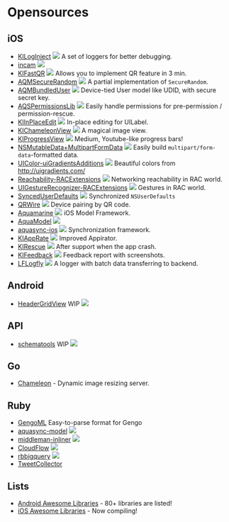 Opensources
===========

iOS
---

- [KILogInject](https://github.com/kaiinui/KILogInject) ![](http://img.shields.io/cocoapods/v/KILogInject.svg?style=flat) A set of loggers for better debugging. 
- [incam](https://github.com/kaiinui/incam) ![](http://img.shields.io/cocoapods/v/KIIncam.svg?style=flat)
- [KIFastQR](https://github.com/kaiinui/FastQR) ![](http://img.shields.io/cocoapods/v/KIFastQR.svg?style=flat) Allows you to implement QR feature in 3 min.
- [AQMSecureRandom](https://github.com/AQAquamarine/AQMSecureRandom) ![](http://img.shields.io/cocoapods/v/AQMSecureRandom.svg?style=flat) A partial implementation of `SecureRandom`.
- [AQMBundledUser](https://github.com/AQAquamarine/AQMBundledUser) ![](http://img.shields.io/cocoapods/v/AQMBundledUser.svg?style=flat) Device-tied User model like UDID, with secure secret key.
- [AQSPermissionsLib](https://github.com/AquaSupport/AQSPermissionsLib) ![](http://img.shields.io/cocoapods/v/AQSPermissionsLib.svg?style=flat) Easily handle permissions for pre-permission / permission-rescue.
- [KIInPlaceEdit](https://github.com/kaiinui/KIInPlaceEdit) ![](http://img.shields.io/cocoapods/v/KIInPlaceEdit.svg?style=flat) In-place editing for UILabel.
- [KIChameleonView](https://github.com/kaiinui/KIChameleonView)  ![](http://img.shields.io/cocoapods/v/KIChameleonView.svg?style=flat) A magical image view.
- [KIProgressView](https://github.com/kaiinui/KIProgressView) ![](http://img.shields.io/cocoapods/v/KIProgressView.svg?style=flat) Medium, Youtube-like progress bars! 
- [NSMutableData+MultipartFormData](https://github.com/kaiinui/NSMutableData-MultipartFormDataAdditions) ![](http://img.shields.io/cocoapods/v/NSMutableData+MultipartFormData.svg?style=flat) Easily build `multipart/form-data`-formatted data.
- [UIColor-uiGradientsAdditions](https://github.com/kaiinui/UIColor-uiGradientsAdditions) ![](http://img.shields.io/cocoapods/v/UIColor+uiGradients.svg?style=flat) Beautiful colors from http://uigradients.com/
- [Reachability-RACExtensions](https://github.com/kaiinui/Reachability-RACExtensions) ![](http://img.shields.io/cocoapods/v/Reachability-RACExtensions.svg?style=flat) Networking reachability in RAC world.
- [UIGestureRecognizer-RACExtensions](https://github.com/kaiinui/UIGestureRecognizer-RACExtension) ![](http://img.shields.io/cocoapods/v/UIGestureRecognizer+ReactiveCocoa.svg?style=flat) Gestures in RAC world.
- [SyncedUserDefaults](https://github.com/kaiinui/SyncedUserDefaults) ![](http://progressed.io/bar/0) Synchronized `NSUserDefaults`
- [QRWire](https://github.com/AquaConnect/QRWire-iOS) ![](http://progressed.io/bar/60) Device pairing by QR code.
- [Aquamarine](https://github.com/AQAquamarine/Aquamarine) ![](http://progressed.io/bar/0) iOS Model Framework.
- [AquaModel](https://github.com/AQAquamarine/AquaModel) ![](http://progressed.io/bar/20)
- [aquasync-ios](https://github.com/AQAquamarine/aquasync-ios) ![](http://progressed.io/bar/60) Synchronization framework.
- [KIAppRate](https://github.com/kaiinui/KIAppRate) ![](http://progressed.io/bar/0) Improved Appirator.
- [KIRescue](https://github.com/kaiinui/KIRescue) ![](http://progressed.io/bar/0) After support when the app crash.
- [KIFeedback](https://github.com/kaiinui/KIFeedback) ![](http://progressed.io/bar/0) Feedback report with screenshots.
- [LFLogfly](https://github.com/kaiinui/LFLogfly) ![](http://progressed.io/bar/0) A logger with batch data transferring to backend.


Android
---

- [HeaderGridView](https://github.com/AquaSupport/HeaderGridView) WIP ![](http://progressed.io/bar/0)

API
---

- [schematools](https://github.com/kaiinui/schematools) WIP ![](http://progressed.io/bar/0)

Go
---

- [Chameleon](https://github.com/filmapp/chameleon) - Dynamic image resizing server.

Ruby
---

- [GengoML](https://github.com/kaiinui/GengoML) Easy-to-parse format for Gengo
- [aquasync-model](https://github.com/AQAquamarine/aquasync_model) ![](https://badge.fury.io/rb/aquasync_model.svg)
- [middleman-inliner](https://github.com/kaiinui/middleman-inliner) ![](https://badge.fury.io/rb/middleman-inliner.svg)
- [CloudFlow](https://github.com/kaiinui/cloud_flow) ![](https://badge.fury.io/rb/cloud_flow.svg)
- [rbbigquery](https://github.com/kaiinui/rbbigquery) ![](https://badge.fury.io/rb/rbbigquery.svg)
- [TweetCollector](https://github.com/kaiinui/tweet_collector)
 
Lists
---

- [Android Awesome Libraries](https://github.com/kaiinui/android-awesome-libraries) - 80+ libraries are listed!
- [iOS Awesome Libraries](https://github.com/kaiinui/ios-awesome-libraries) - Now compiling!

